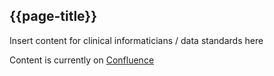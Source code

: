 ## {{page-title}}

Insert content for clinical informaticians / data standards here

Content is currently on [Confluence](https://nhsd-confluence.digital.nhs.uk/pages/viewpage.action?pageId=768054105)